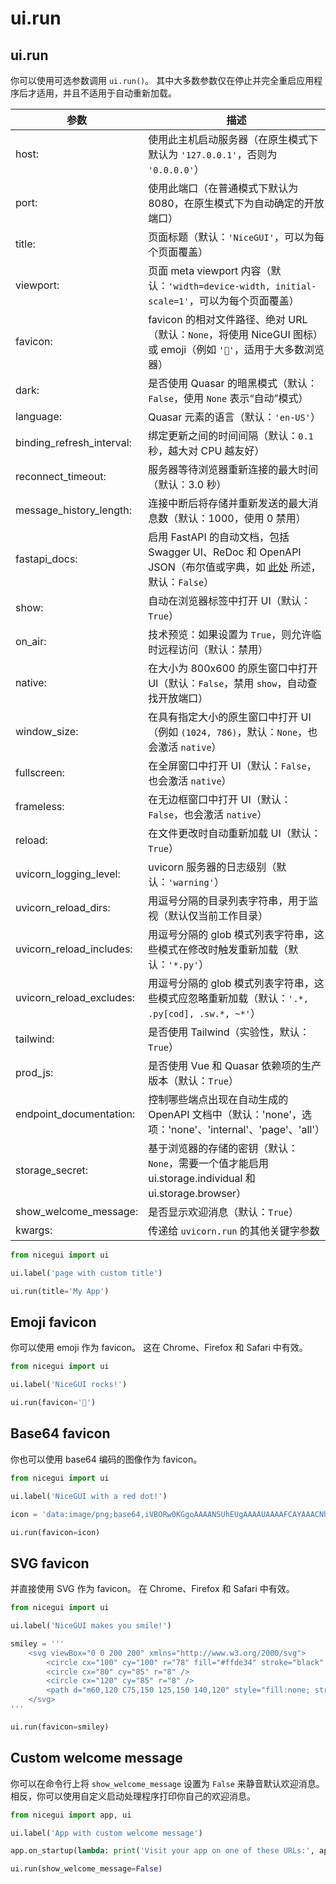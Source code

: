 # ui.run

## ui.run

你可以使用可选参数调用 `ui.run()`。
其中大多数参数仅在停止并完全重启应用程序后才适用，并且不适用于自动重新加载。

| 参数 | 描述 |
| --- | --- |
| host: | 使用此主机启动服务器（在原生模式下默认为 `'127.0.0.1'`，否则为 `'0.0.0.0'`） |
| port: | 使用此端口（在普通模式下默认为 8080，在原生模式下为自动确定的开放端口） |
| title: | 页面标题（默认：`'NiceGUI'`，可以为每个页面覆盖） |
| viewport: | 页面 meta viewport 内容（默认：`'width=device-width, initial-scale=1'`，可以为每个页面覆盖） |
| favicon: | favicon 的相对文件路径、绝对 URL（默认：`None`，将使用 NiceGUI 图标）或 emoji（例如 `'🚀'`，适用于大多数浏览器） |
| dark: | 是否使用 Quasar 的暗黑模式（默认：`False`，使用 `None` 表示“自动”模式） |
| language: | Quasar 元素的语言（默认：`'en-US'`） |
| binding_refresh_interval: | 绑定更新之间的时间间隔（默认：`0.1` 秒，越大对 CPU 越友好） |
| reconnect_timeout: | 服务器等待浏览器重新连接的最大时间（默认：3.0 秒） |
| message_history_length: | 连接中断后将存储并重新发送的最大消息数（默认：1000，使用 0 禁用） |
| fastapi_docs: | 启用 FastAPI 的自动文档，包括 Swagger UI、ReDoc 和 OpenAPI JSON（布尔值或字典，如 [此处](https://fastapi.tiangolo.com/tutorial/metadata/) 所述，默认：`False`） |
| show: | 自动在浏览器标签中打开 UI（默认：`True`） |
| on_air: | 技术预览：如果设置为 `True`，则允许临时远程访问（默认：禁用） |
| native: | 在大小为 800x600 的原生窗口中打开 UI（默认：`False`，禁用 `show`，自动查找开放端口） |
| window_size: | 在具有指定大小的原生窗口中打开 UI（例如 `(1024, 786)`，默认：`None`，也会激活 `native`） |
| fullscreen: | 在全屏窗口中打开 UI（默认：`False`，也会激活 `native`） |
| frameless: | 在无边框窗口中打开 UI（默认：`False`，也会激活 `native`） |
| reload: | 在文件更改时自动重新加载 UI（默认：`True`） |
| uvicorn_logging_level: | uvicorn 服务器的日志级别（默认：`'warning'`） |
| uvicorn_reload_dirs: | 用逗号分隔的目录列表字符串，用于监视（默认仅当前工作目录） |
| uvicorn_reload_includes: | 用逗号分隔的 glob 模式列表字符串，这些模式在修改时触发重新加载（默认：`'*.py'`） |
| uvicorn_reload_excludes: | 用逗号分隔的 glob 模式列表字符串，这些模式应忽略重新加载（默认：`'.*, .py[cod], .sw.*, ~*'`） |
| tailwind: | 是否使用 Tailwind（实验性，默认：`True`） |
| prod_js: | 是否使用 Vue 和 Quasar 依赖项的生产版本（默认：`True`） |
| endpoint_documentation: | 控制哪些端点出现在自动生成的 OpenAPI 文档中（默认：'none'，选项：'none'、'internal'、'page'、'all'） |
| storage_secret: | 基于浏览器的存储的密钥（默认：`None`，需要一个值才能启用 ui.storage.individual 和 ui.storage.browser） |
| show_welcome_message: | 是否显示欢迎消息（默认：`True`） |
| kwargs: | 传递给 `uvicorn.run` 的其他关键字参数 |

```python
from nicegui import ui

ui.label('page with custom title')

ui.run(title='My App')
```

## Emoji favicon

你可以使用 emoji 作为 favicon。
这在 Chrome、Firefox 和 Safari 中有效。

```python
from nicegui import ui

ui.label('NiceGUI rocks!')

ui.run(favicon='🚀')
```

## Base64 favicon

你也可以使用 base64 编码的图像作为 favicon。

```python
from nicegui import ui

ui.label('NiceGUI with a red dot!')

icon = 'data:image/png;base64,iVBORw0KGgoAAAANSUhEUgAAAAUAAAAFCAYAAACNbyblAAAAHElEQVQI12P4//8/w38GIAXDIBKE0DHxgljNBAAO9TXL0Y4OHwAAAABJRU5ErkJggg=='

ui.run(favicon=icon)
```

## SVG favicon

并直接使用 SVG 作为 favicon。
在 Chrome、Firefox 和 Safari 中有效。

```python
from nicegui import ui

ui.label('NiceGUI makes you smile!')

smiley = '''
    <svg viewBox="0 0 200 200" xmlns="http://www.w3.org/2000/svg">
        <circle cx="100" cy="100" r="78" fill="#ffde34" stroke="black" stroke-width="3" />
        <circle cx="80" cy="85" r="8" />
        <circle cx="120" cy="85" r="8" />
        <path d="m60,120 C75,150 125,150 140,120" style="fill:none; stroke:black; stroke-width:8; stroke-linecap:round" />
    </svg>
'''

ui.run(favicon=smiley)
```

## Custom welcome message

你可以在命令行上将 `show_welcome_message` 设置为 `False` 来静音默认欢迎消息。
相反，你可以使用自定义启动处理程序打印你自己的欢迎消息。

```python
from nicegui import app, ui

ui.label('App with custom welcome message')

app.on_startup(lambda: print('Visit your app on one of these URLs:', app.urls))

ui.run(show_welcome_message=False)
```

